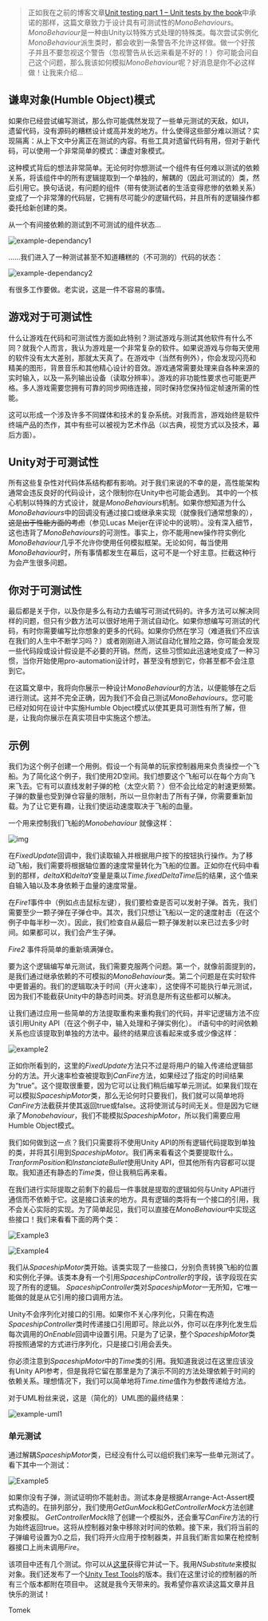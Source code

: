 > 正如我在之前的博客文章[Unit testing part 1 – Unit tests by the book](http://blogs.unity3d.com/2014/05/21/unit-testing-part-1-unit-tests-by-the-book/)中承诺的那样，这篇文章致力于设计具有可测试性的*MonoBehaviours*。 *MonoBehaviour*是一种由Unity以特殊方式处理的特殊类。每次尝试实例化*MonoBehaviour*派生类时，都会收到一条警告不允许这样做。做一个好孩子并且不要忽视这个警告（忽视警告从长远来看是不好的！）你可能会问自己这个问题，那么我该如何模拟*MonoBehaviour*呢？好消息是你不必这样做！让我来介绍… 

## 谦卑对象(Humble Object)模式

如果你已经尝试编写测试，那么你可能偶然发现了一些单元测试的天敌，如UI，遗留代码，没有源码的糟糕设计或高并发的地方。什么使得这些部分难以测试？实现隔离：从上下文中分离正在测试的内容。有些工具对遗留代码有用，但对于新代码，可以使用一个非常简单的模式：谦虚对象模式。 

这种模式背后的想法非常简单。无论何时你想测试一个组件有任何难以测试的依赖关系，将该组件中的所有逻辑提取到一个单独的，解耦的（因此可测试的）类，然后引用它。换句话说，有问题的组件（带有使测试者的生活变得悲惨的依赖关系）变成了一个非常薄的代码层，它拥有尽可能少的逻辑代码，并且所有的逻辑操作都委托给新创建的类。 

从一个有间接依赖的测试到不可测试的组件状态... 

![example-dependancy1](https://blogs.unity3d.com/wp-content/uploads/2014/06/example-dependancy11.png) 

......我们进入了一种测试甚至不知道糟糕的（不可测的）代码的状态： 

![example-dependancy2](https://blogs.unity3d.com/wp-content/uploads/2014/06/example-dependancy21.png) 

有很多工作要做。老实说，这是一件不容易的事情。 

## 游戏对于可测试性

什么让游戏在代码和可测试性方面如此特别？测试游戏与测试其他软件有什么不同？就我个人而言，我认为游戏是一个非常复杂的软件。如果说游戏与你每天使用的软件没有太大差别，那就太天真了。在游戏中（当然有例外），你会发现闪亮和精美的图形，背景音乐和其他精心设计的音效。游戏通常需要处理来自各种来源的实时输入，以及一系列输出设备（读取分辨率）。游戏的非功能性要求也可能更严格。多人游戏需要您拥有可靠的同步网络连接，同时保持您保持恒定帧速所需的性能。 

这可以形成一个涉及许多不同媒体和技术的复杂系统。对我而言，游戏始终是软件终端产品的杰作，其中有些可以被视为艺术作品（以古典，视觉方式以及技术，幕后方面）。 

## Unity对于可测试性

所有这些复杂性对代码体系结构都有影响。对于我们来说的不幸的是，高性能架构通常会违反良好的代码设计，这个限制你在Unity中也可能会遇到。 其中的一个核心机制以特殊的方式设计，就是*MonoBehaviours*机制。如果你想知道为什么*MonoBehaviours*中的回调没有通过接口或继承来实现（就像我们通常想象的），~~这是出于性能方面的考虑~~（参见Lucas Meijer在评论中的说明）。没有深入细节，这也违背了*MonoBehaviours*的可测性。事实上，你不能用new操作符实例化*MonoBehaviour*几乎不允许你使用任何模拟框架。无论如何，每当使用*MonoBehaviour*时，所有事情都发生在幕后，这可不是一个好主意。拦截这种行为会产生很多问题。 

## 你对于可测试性

最后都是关于你，以及你是多么有动力去编写可测试代码的。许多方法可以解决同样的问题，但只有少数方法可以很好地用于测试自动化。如果你想编写可测试的代码，有时你需要编写比你想象的更多的代码。如果你仍然在学习（难道我们不应该在我们的人生中不断学习吗？）或者刚刚进入测试自动化冒险之路，你可能会发现一些代码段或设计假设是不必要的开销。然而，这些习惯如此迅速地变成了一种习惯，当你开始使用pro-automation设计时，甚至没有想到它，你甚至都不会注意到它。 

在这篇文章中，我将向你展示一种设计*MonoBehaviour*的方法，以便能够在之后进行测试。这并不完全正确，因为我们不会自己测试*MonoBehaviours*。您可能已经对如何在设计中实施Humble Object模式以使其更具可测性有所了解，但是，让我向你展示在真实项目中实施这个想法。 

## 示例

我们为这个例子创建一个用例。假设一个有简单的玩家控制器用来负责操控一个飞船。为了简化这个例子，我们使用2D空间。我们想要这个飞船可以在每个方向飞来飞去。它有可以直线发射子弹的枪（太空火箭？）但不会比给定的射速更频繁。子弹的数量也受到弹仓容量的限制，所以一旦你射击了所有子弹，你需要重新加载。为了让它更有趣，让我们使运动速度取决于飞船的血量。 

一个用来控制我们飞船的*Monobehaviour* 就像这样：

![img](https://blogs.unity3d.com/wp-content/uploads/2014/06/example1.png) 

在*FixedUpdate*回调中，我们读取输入并根据用户按下的按钮执行操作。为了移动飞船，我们需要将根据轴位置的速度常量转化为飞船的位置。正如你在代码中看到的那样，*deltaX*和*deltaY*变量是乘以*Time.fixedDeltaTime*后的结果，这个值来自输入轴以及本身依赖于血量的速度常量。 

在*Fire1*事件中（例如点击鼠标左键），我们要检查是否可以发射子弹。首先，我们需要至少一颗子弹在子弹仓中。其次，我们只想让飞船以一定的速度射击（在这个例子中每半秒一次）。因此，我们检查自从最后一颗子弹发射以来已过去多少时间。如果都可以，我们会产生子弹。 

*Fire2* 事件将简单的重新填满弹仓。

要为这个逻辑编写单元测试，我们需要克服两个问题。第一个，就像前面提到的，是我们通过继承依赖的不可模拟的*MonoBehaviour*类。第二个问题是在实时软件中更普遍的。我们的逻辑取决于时间（开火速率），这使得不可能执行单元测试，因为我们不能截获Unity中的静态时间类。好消息是所有这些都可以解决。 

让我们通过应用一些简单的方法提取重构来重构我们的代码，并牢记逻辑方法不应该引用Unity API（在这个例子中，输入处理和子弹实例化）。 if语句中的时间依赖关系也应该提取到单独的方法中。最终的结果应该看起来或多或少像这样： 

![example2](https://blogs.unity3d.com/wp-content/uploads/2014/06/example2.png) 

正如你所看到的，这里的*FixedUpdate*方法只不过是将用户的输入传递给逻辑部分的方法。开火速率检查被提取到*CanFire*方法，如果经过了指定的时间结果为“true”。这个提取很重要，因为它可以让我们稍后编写单元测试。如果我们现在可以模拟*SpaceshipMotor*类，那么无论何时只要我们，我们就可以简单地将*CanFire*方法截获并使其返回true或false。这将使测试与时间无关。但是因为它继承了*Monobehaviour*，我们不能模拟*SpaceshipMotor*，所以我们需要应用Humble Object模式。 

我们如何做到这一点？我们只需要将不使用Unity API的所有逻辑代码提取到单独的类，并将其引用到*SpaceshipMotor*。我们再来看看这个类要提取什么。 *TranformPosition*和*InstanciateBullet*使用Unity API，但其他所有内容都可以提取。我知道还有静态的*Time*类，但让我稍后再来看。

在我们进行实际提取之前剩下的最后一件事就是提取的逻辑如何与Unity API进行通信而不依赖于它。这是接口该来的地方。具有逻辑的类将有一个接口的引用，我不会关心实际的实现。为了简单起见，我们可以直接在*MonoBehaviour*中实现这些接口！我们来看看下面的两个类：  

![Example3](https://blogs.unity3d.com/wp-content/uploads/2014/06/example31.png) 

![Example4](https://blogs.unity3d.com/wp-content/uploads/2014/06/example41.png) 

我们从*SpaceshipMotor*类开始。该类实现了一些接口，分别负责转换飞船的位置和实例化子弹。该类本身有一个引用*SpaceshipController*的字段，该字段现在实现了所有的逻辑。 *SpaceshipController*类对*SpaceshipMotor*一无所知，它唯一能做的就是从它引用的接口调用方法。 

Unity不会序列化对接口的引用。如果你不关心序列化，只需在构造*SpaceshipController*类时传递接口引用即可。除此以外，你可以在序列化发生后每次调用的*OnEnable*回调中设置引用。只是为了记录，整个*SpaceshipMotor*类将按照通常的方式进行序列化，只是接口引用会丢失。 

你必须注意到*SpaceshipMotor*中的*Time*类的引用。我知道我说过在这里应该没有Unity API参考，但是我将它留在那里是为了演示不同的方法处理依赖于时间的依赖关系。理想情况下，我们可以简单地将*Time.time*值作为参数传递给方法。 

对于UML粉丝来说，这是（简化的）UML图的最终结果： 

![example-uml1](https://blogs.unity3d.com/wp-content/uploads/2014/06/example-uml13.png) 

### 单元测试

通过解耦*SpaceshipMotor*类，已经没有什么可以组织我们来写一些单元测试了。看下其中一个测试： 

![Example5](https://blogs.unity3d.com/wp-content/uploads/2014/06/example5.png) 

如果你没有子弹，测试证明你不能射击。测试本身是根据Arrange-Act-Assert模式构造的。在排列部分，我们使用*GetGunMock*和*GetControllerMock*方法创建对象模拟。 *GetControllerMock*除了创建一个模拟外，还会重写*CanFire*方法的行为始终返回true。这将从控制器对象中移除对时间的依赖。接下来，我们将当前的子弹编号设置为0.之后，我们将开火应用于控制器类，并且我们断言如果在枪控制器接口上尚未调用*Fire*。 

该项目中还有几个测试。你可以从[这里](https://oc.unity3d.com/public.php?service=files&t=8a5d2398dc85254dd2497fed74a38ce4)获得它并试一下。我用*NSubstitute*来模拟对象。我们还发布了一个[Unity Test Tools](https://www.assetstore.unity3d.com/en/#!/content/13802)的版本。我们在这里讨论的控制器的所有三个版本都附在项目中。 这就是我今天带来的。我希望你喜欢读这篇文章并且快乐的测试！ 

Tomek 